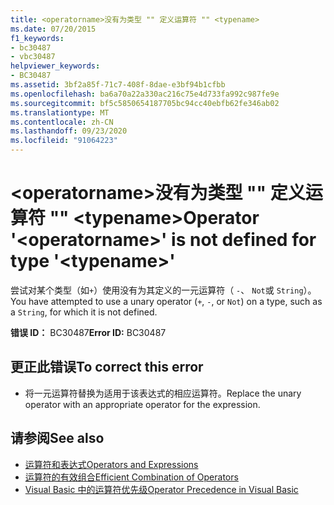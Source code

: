 ```yaml
---
title: <operatorname>没有为类型 "" 定义运算符 "" <typename>
ms.date: 07/20/2015
f1_keywords:
- bc30487
- vbc30487
helpviewer_keywords:
- BC30487
ms.assetid: 3bf2a85f-71c7-408f-8dae-e3bf94b1cfbb
ms.openlocfilehash: ba6a70a22a330ac216c75e4d733fa992c987fe9e
ms.sourcegitcommit: bf5c5850654187705bc94cc40ebfb62fe346ab02
ms.translationtype: MT
ms.contentlocale: zh-CN
ms.lasthandoff: 09/23/2020
ms.locfileid: "91064223"
---
```

# <a name="operator-operatorname-is-not-defined-for-type-typename"></a><span data-ttu-id="eb1ed-102">\<operatorname>没有为类型 "" 定义运算符 "" \<typename></span><span class="sxs-lookup"><span data-stu-id="eb1ed-102">Operator '\<operatorname>' is not defined for type '\<typename>'</span></span>

<span data-ttu-id="eb1ed-103">尝试对某个类型（如`+`）使用没有为其定义的一元运算符（ `-`、 `Not`或 `String`）。</span><span class="sxs-lookup"><span data-stu-id="eb1ed-103">You have attempted to use a unary operator (`+`, `-`, or `Not`) on a type, such as a `String`, for which it is not defined.</span></span>  
  
 <span data-ttu-id="eb1ed-104">**错误 ID：** BC30487</span><span class="sxs-lookup"><span data-stu-id="eb1ed-104">**Error ID:** BC30487</span></span>  
  
## <a name="to-correct-this-error"></a><span data-ttu-id="eb1ed-105">更正此错误</span><span class="sxs-lookup"><span data-stu-id="eb1ed-105">To correct this error</span></span>  
  
- <span data-ttu-id="eb1ed-106">将一元运算符替换为适用于该表达式的相应运算符。</span><span class="sxs-lookup"><span data-stu-id="eb1ed-106">Replace the unary operator with an appropriate operator for the expression.</span></span>  
  
## <a name="see-also"></a><span data-ttu-id="eb1ed-107">请参阅</span><span class="sxs-lookup"><span data-stu-id="eb1ed-107">See also</span></span>

- [<span data-ttu-id="eb1ed-108">运算符和表达式</span><span class="sxs-lookup"><span data-stu-id="eb1ed-108">Operators and Expressions</span></span>](../programming-guide/language-features/operators-and-expressions/index.md)
- [<span data-ttu-id="eb1ed-109">运算符的有效组合</span><span class="sxs-lookup"><span data-stu-id="eb1ed-109">Efficient Combination of Operators</span></span>](../programming-guide/language-features/operators-and-expressions/efficient-combination-of-operators.md)
- [<span data-ttu-id="eb1ed-110">Visual Basic 中的运算符优先级</span><span class="sxs-lookup"><span data-stu-id="eb1ed-110">Operator Precedence in Visual Basic</span></span>](../language-reference/operators/operator-precedence.md)
